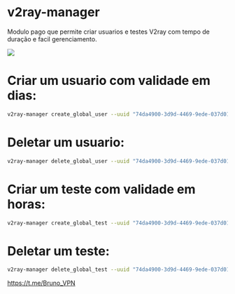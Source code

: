# v2ray-manager

Modulo pago que permite criar usuarios e testes V2ray com tempo de duração e facil gerenciamento.

![](https://cdn-server.discloud.app/cdn/uploads/image/3w71rczj621pt7qa025h.png)

# Criar um usuario com validade em dias:
```bash
v2ray-manager create_global_user --uuid "74da4900-3d9d-4469-9ede-037d01f73cbf" --email "user@email.com" --validate 30
```


# Deletar um usuario:
```bash
v2ray-manager delete_global_user --uuid "74da4900-3d9d-4469-9ede-037d01f73cbf"
```


# Criar um teste com validade em horas:
```bash
v2ray-manager create_global_test --uuid "74da4900-3d9d-4469-9ede-037d01f73cbf" --email "user@email.com" --validate 1
```

# Deletar um teste:
```bash
v2ray-manager delete_global_test --uuid "74da4900-3d9d-4469-9ede-037d01f73cbf"
```

https://t.me/Bruno_VPN
